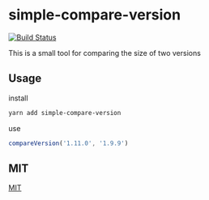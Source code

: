 # simple-compare-version

[![Build Status](https://travis-ci.com/ra-utility/compare-version.svg?branch=master)](https://travis-ci.com/ra-utility/compare-version)

This is a small tool for comparing the size of two versions

## Usage

install
```sh
yarn add simple-compare-version
```
use
```js
compareVersion('1.11.0', '1.9.9')
```

## MIT
[MIT](./LICENSE)
